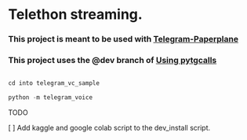 # Telethon streaming.

### This project is meant to be used with [Telegram-Paperplane](https://github.com/RaphielGang/Telegram-Paperplane) 


### This project uses the @dev branch of [Using pytgcalls](https://pytgcalls.github.io)


```python

cd into telegram_vc_sample 

python -m telegram_voice

```
TODO

[ ] Add kaggle and google colab script to the dev_install script.


